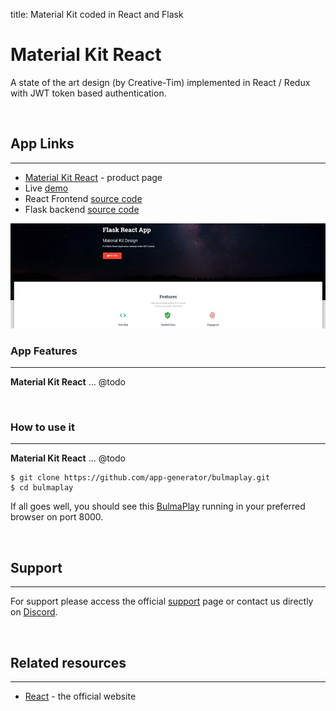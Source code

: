 title: Material Kit coded in React and Flask 

# Material Kit React
A state of the art design (by Creative-Tim) implemented in React / Redux with JWT token based authentication.

<br />

## App Links
---
 - [Material Kit React](https://appseed.us/apps/flask-apps/material-kit-creative-tim) - product page
 - Live [demo](https://flask-react-material-kit.appseed.us/)
 - React Frontend [source code](https://github.com/app-generator/react-material-kit)
 - Flask backend [source code](https://github.com/app-generator/flask-starter)

![Material Kit React, coded with Flask Backend.](https://raw.githubusercontent.com/app-generator/static/master/material-kit/material-kit-coded-in-flask-and-react.jpg)

### App Features
---
**Material Kit React** ... @todo 

<br />

### How to use it
---
**Material Kit React** ... @todo 

```
$ git clone https://github.com/app-generator/bulmaplay.git
$ cd bulmaplay

```

If all goes well, you should see this [BulmaPlay](https://bulma-css-bulmaplay.appseed.us/) running in your preferred browser on port 8000. 

<br />

## Support
---
For support please access the official [support](https://appseed.us/support) page or contact us directly on [Discord](https://discord.gg/fZC6hup).

<br />

## Related resources
---
 - [React](https://reactjs.org/) - the official website 
